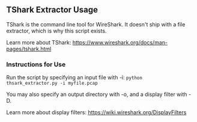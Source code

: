 ## TShark Extractor Usage

TShark is the command line tool for WireShark. It doesn't ship with a file extractor, which is why this script exists.

Learn more about TShark: https://www.wireshark.org/docs/man-pages/tshark.html

### Instructions for Use

Run the script by specifying an input file with -i:
`python thsark_extractor.py -i myfile.pcap`

You may also specify an output directory with -o, and a display filter with -D.

Learn more about display filters: https://wiki.wireshark.org/DisplayFilters



